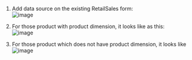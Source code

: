 1.  Add data source on the existing RetailSales form:<br/>
   ![image](https://github.com/user-attachments/assets/4579f37a-984f-4454-84ac-316517ec1f30)


2. For those product with product dimension,  it looks like as this: <br/>
   ![image](https://github.com/user-attachments/assets/e08bbfd7-6b4c-40b0-994b-a169a195e95c)


3. For those product which does not have product dimension, it looks like <br/>
   ![image](https://github.com/user-attachments/assets/9f5ae2a0-445a-4992-9728-c395c466a00a)


